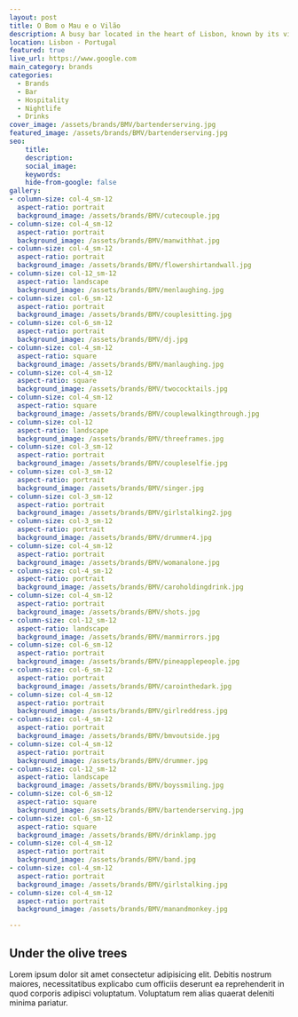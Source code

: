 ```yaml
---
layout: post
title: O Bom o Mau e o Vilão
description: A busy bar located in the heart of Lisbon, known by its vibrant colours and cheerful live music
location: Lisbon - Portugal
featured: true
live_url: https://www.google.com
main_category: brands
categories:
  - Brands
  - Bar
  - Hospitality
  - Nightlife
  - Drinks
cover_image: /assets/brands/BMV/bartenderserving.jpg
featured_image: /assets/brands/BMV/bartenderserving.jpg
seo:
    title:
    description:
    social_image:
    keywords:
    hide-from-google: false 
gallery:
- column-size: col-4_sm-12
  aspect-ratio: portrait
  background_image: /assets/brands/BMV/cutecouple.jpg
- column-size: col-4_sm-12
  aspect-ratio: portrait
  background_image: /assets/brands/BMV/manwithhat.jpg
- column-size: col-4_sm-12
  aspect-ratio: portrait
  background_image: /assets/brands/BMV/flowershirtandwall.jpg
- column-size: col-12_sm-12
  aspect-ratio: landscape
  background_image: /assets/brands/BMV/menlaughing.jpg
- column-size: col-6_sm-12
  aspect-ratio: portrait
  background_image: /assets/brands/BMV/couplesitting.jpg
- column-size: col-6_sm-12
  aspect-ratio: portrait
  background_image: /assets/brands/BMV/dj.jpg
- column-size: col-4_sm-12
  aspect-ratio: square
  background_image: /assets/brands/BMV/manlaughing.jpg
- column-size: col-4_sm-12
  aspect-ratio: square
  background_image: /assets/brands/BMV/twococktails.jpg
- column-size: col-4_sm-12
  aspect-ratio: square
  background_image: /assets/brands/BMV/couplewalkingthrough.jpg
- column-size: col-12
  aspect-ratio: landscape
  background_image: /assets/brands/BMV/threeframes.jpg
- column-size: col-3_sm-12
  aspect-ratio: portrait
  background_image: /assets/brands/BMV/coupleselfie.jpg
- column-size: col-3_sm-12
  aspect-ratio: portrait
  background_image: /assets/brands/BMV/singer.jpg
- column-size: col-3_sm-12
  aspect-ratio: portrait
  background_image: /assets/brands/BMV/girlstalking2.jpg
- column-size: col-3_sm-12
  aspect-ratio: portrait
  background_image: /assets/brands/BMV/drummer4.jpg
- column-size: col-4_sm-12
  aspect-ratio: portrait
  background_image: /assets/brands/BMV/womanalone.jpg
- column-size: col-4_sm-12
  aspect-ratio: portrait
  background_image: /assets/brands/BMV/caroholdingdrink.jpg
- column-size: col-4_sm-12
  aspect-ratio: portrait
  background_image: /assets/brands/BMV/shots.jpg
- column-size: col-12_sm-12
  aspect-ratio: landscape
  background_image: /assets/brands/BMV/manmirrors.jpg
- column-size: col-6_sm-12
  aspect-ratio: portrait
  background_image: /assets/brands/BMV/pineapplepeople.jpg
- column-size: col-6_sm-12
  aspect-ratio: portrait
  background_image: /assets/brands/BMV/carointhedark.jpg
- column-size: col-4_sm-12
  aspect-ratio: portrait
  background_image: /assets/brands/BMV/girlreddress.jpg
- column-size: col-4_sm-12
  aspect-ratio: portrait
  background_image: /assets/brands/BMV/bmvoutside.jpg
- column-size: col-4_sm-12
  aspect-ratio: portrait
  background_image: /assets/brands/BMV/drummer.jpg
- column-size: col-12_sm-12
  aspect-ratio: landscape
  background_image: /assets/brands/BMV/boyssmiling.jpg
- column-size: col-6_sm-12
  aspect-ratio: square
  background_image: /assets/brands/BMV/bartenderserving.jpg
- column-size: col-6_sm-12
  aspect-ratio: square
  background_image: /assets/brands/BMV/drinklamp.jpg
- column-size: col-4_sm-12
  aspect-ratio: portrait
  background_image: /assets/brands/BMV/band.jpg
- column-size: col-4_sm-12
  aspect-ratio: portrait
  background_image: /assets/brands/BMV/girlstalking.jpg
- column-size: col-4_sm-12
  aspect-ratio: portrait
  background_image: /assets/brands/BMV/manandmonkey.jpg

---
```


## Under the olive trees

Lorem ipsum dolor sit amet consectetur adipisicing elit. Debitis nostrum maiores, necessitatibus explicabo cum officiis deserunt ea reprehenderit in quod corporis adipisci voluptatum. Voluptatum rem alias quaerat deleniti minima pariatur.


